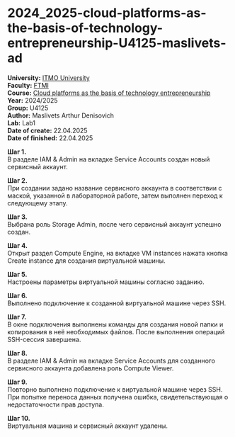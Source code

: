 # 2024_2025-cloud-platforms-as-the-basis-of-technology-entrepreneurship-U4125-maslivets-ad
<b>University:</b> [ITMO University](https://itmo.ru/ru/) <br>
<b>Faculty:</b> [FTMI](https://ftmi.itmo.ru) <br>
<b>Course:</b> [Cloud platforms as the basis of technology entrepreneurship](https://itmo-ict-faculty.github.io/cloud-platforms-as-the-basis-of-technology-entrepreneurship/) <br>
<b>Year:</b> 2024/2025 <br>
<b>Group:</b> U4125 <br>
<b>Author:</b> Maslivets Arthur Denisovich <br>
<b>Lab:</b> Lab1 <br>
<b>Date of create:</b> 22.04.2025 <br>
<b>Date of finished:</b> 22.04.2025<br>

**Шаг 1.**  
В разделе IAM & Admin на вкладке Service Accounts создан новый сервисный аккаунт.

**Шаг 2.**  
При создании задано название сервисного аккаунта в соответствии с маской, указанной в лабораторной работе, затем выполнен переход к следующему этапу.

**Шаг 3.**  
Выбрана роль Storage Admin, после чего сервисный аккаунт успешно создан.

**Шаг 4.**  
Открыт раздел Compute Engine, на вкладке VM instances нажата кнопка Create instance для создания виртуальной машины.

**Шаг 5.**  
Настроены параметры виртуальной машины согласно заданию.

**Шаг 6.**  
Выполнено подключение к созданной виртуальной машине через SSH.

**Шаг 7.**  
В окне подключения выполнены команды для создания новой папки и копирования в неё необходимых файлов. После выполнения операций SSH-сессия завершена.

**Шаг 8.**  
В разделе IAM & Admin на вкладке Service Accounts для созданного сервисного аккаунта добавлена роль Compute Viewer.

**Шаг 9.**  
Повторно выполнено подключение к виртуальной машине через SSH. При попытке переноса данных получена ошибка, свидетельствующая о недостаточности прав доступа.

**Шаг 10.**  
Виртуальная машина и сервисный аккаунт удалены.

